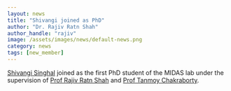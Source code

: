 ```yaml
---
layout: news
title: "Shivangi joined as PhD"
author: "Dr. Rajiv Ratn Shah"
author_handle: "rajiv"
image: /assets/images/news/default-news.png
category: news
tags: [new_member]
---
```

[Shivangi Singhal][1] joined as the first PhD student of the MIDAS lab under the supervision of [Prof Rajiv Ratn Shah][2] and [Prof Tanmoy Chakraborty][3].

[1]: /team/shivangi
[2]: https://www.iiitd.ac.in/rajivratn
[3]: https://sites.google.com/site/tanmoychakra88/
